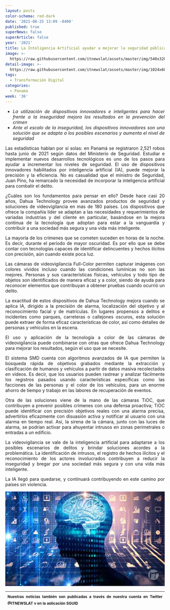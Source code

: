 ```yaml
---
layout: posts
color-schema: red-dark
date: '2021-08-25 13:09 -0400'
published: true
superNews: false
superArticle: false
year: '2021'
title: La Inteligencia Artificial ayudar a mejorar la seguridad pública
image: >-
  https://raw.githubusercontent.com/itnewslat/assets/master/img/540x320/Inteligencia-Artificial-digital-p.jpg
detail-image: >-
  https://raw.githubusercontent.com/itnewslat/assets/master/img/1024x680/Inteligencia-Artificial-digital-g.jpg
tags:
  - Transformación Digital
categories:
  - Panama
week: '36'
---
```

<ul style="text-align: justify;">
	<li><em>La utilización de dispositivos innovadores e inteligentes para hacer frente a la inseguridad mejora los resultados en la prevención del crimen</em></li>
	<li><em>Ante el escalo de la inseguridad, los dispositivos innovadores son una solución que se adapta a los posibles escenarios y aumenta el nivel de seguridad</em></li>
</ul>
<p style="text-align: justify;">Las estadísticas hablan por sí solas: en Panamá se registraron 2,521 robos hasta junio de 2021 según datos del Ministerio de Seguridad. Estudiar e implementar nuevos desarrollos tecnológicos es uno de los pasos para ayudar a incrementar los niveles de seguridad. El uso de dispositivos innovadores habilitados por inteligencia artificial (IA), puede mejorar la precisión y la eficiencia. No es casualidad que el ministro de Seguridad, Juan Pino, ha remarcado la necesidad de incorporar la inteligencia artificial para combatir el delito.</p>
<p style="text-align: justify;">¿Cuáles son los fundamentos para pensar en ello? Desde hace casi 20 años, Dahua Technology provee avanzados productos de seguridad y soluciones de videovigilancia en más de 180 países. Los dispositivos que ofrece la compañía líder se adaptan a las necesidades y requerimientos de variadas industrias y del cliente en particular, basándose en la mejora continua de la tecnología que adoptan para estar a la vanguardia y contribuir a una sociedad más segura y una vida más inteligente.</p>
<p style="text-align: justify;">La mayoría de los crímenes que se cometen suceden en horas de la noche. Es decir, durante el período de mayor oscuridad. Es por ello que se debe contar con tecnologías capaces de identificar delincuentes y hechos ilícitos con precisión, aún cuando existe poca luz.</p>
<p style="text-align: justify;">Las cámaras de videovigilancia Full-Color permiten capturar imágenes con colores vívidos incluso cuando las condiciones lumínicas no son las mejores. Personas y sus características físicas, vehículos y todo tipo de objetos son identificados de manera eficaz y a color, siendo de ayuda para reconocer elementos que contribuyan a obtener pruebas cuando ocurrió un delito.</p>
<p style="text-align: justify;">La exactitud de estos dispositivos de Dahua Technology mejora cuando se aplica IA, dirigido a la precisión de alarma, localización del objetivo y al reconocimiento facial y de matrículas. En lugares propensos a delitos e incidentes como parques, carreteras o callejones oscuros, esta solución puede extraer de forma eficaz características de color, así como detalles de personas y vehículos en la escena.</p>
<p style="text-align: justify;">El uso y aplicación de la tecnología a color de las cámaras de videovigilancia puede combinarse con otras que ofrece Dahua Technology para mejorar los resultados, según el uso que se necesite.</p>
<p style="text-align: justify;">El sistema SMD cuenta con algoritmos avanzados de IA que permiten la búsqueda rápida de objetivos grabados mediante la extracción y clasificación de humanos y vehículos a partir de datos masiva recolectados en videos. Es decir, que los usuarios pueden rastrear y analizar fácilmente los registros pasados usando características específicas como las facciones de las personas y el color de los vehículos, para un enorme ahorro de tiempo y trabajo en las labores de recuperación de eventos.</p>
<p style="text-align: justify;">Otra de las soluciones viene de la mano de las cámaras TiOC, que contribuyen a prevenir posibles crímenes con una defensa proactiva; TiOC puede identificar con precisión objetivos reales con una alarma precisa, advertirlos eficazmente con disuasión activa y notificar al usuario con una alarma en tiempo real. Así, la sirena de la cámara, junto con las luces de alarma, se podrían activar para ahuyentar intrusos en zonas perimetrales o entradas a un edificio.</p>
<p style="text-align: justify;">La videovigilancia se vale de la inteligencia artificial para adaptarse a los posibles escenarios de delitos y brindar soluciones acordes a la problemática. La identificación de intrusos, el registro de hechos ilícitos y el reconocimiento de los actores involucrados contribuyen a reducir la inseguridad y bregar por una sociedad más segura y con una vida más inteligente.</p>
<p style="text-align: justify;">La IA llegó para quedarse, y continuará contribuyendo en este camino por países sin violencia.</p>

![](https://raw.githubusercontent.com/itnewslat/assets/master/img/540x320/Inteligencia-Artificial-digital-p.jpg)

<table style="height: 42px;" width="569">
<tbody>
<tr>
<td style="text-align: justify;"><sub><strong>Nuestras noticias también son publicadas a través de nuestra cuenta en Twitter <a href="https://twitter.com/itnewslat?lang=es">@ITNEWSLAT</a> y en la aplicación <a href="https://squidapp.co/en/">SQUID</a></strong></sub></td>
</tr>
</tbody>
</table>